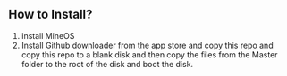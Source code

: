 ## How to Install?
1. install MineOS
2. Install Github downloader from the app store and copy this repo and copy this repo to a blank disk and then copy the files from the Master folder to the root of the disk and boot the disk.
